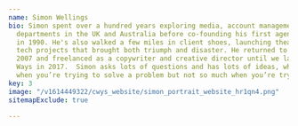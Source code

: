```yaml
---
name: Simon Wellings
bio: Simon spent over a hundred years exploring media, account management and creative
  departments in the UK and Australia before co-founding his first agency in Sydney
  in 1990. He's also walked a few miles in client shoes, launching theatre, TV and
  tech projects that brought both triumph and disaster. He returned to England in
  2007 and freelanced as a copywriter and creative director until we launched Curious
  Ways in 2017.  Simon asks lots of questions and has lots of ideas, which is great
  when you’re trying to solve a problem but not so much when you’re trying to sleep.
key: 3
image: "/v1614449322/cwys_website/simon_portrait_website_hr1qn4.png"
sitemapExclude: true

---
```

